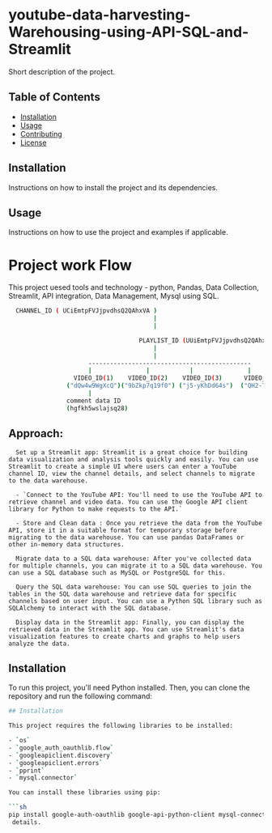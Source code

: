 # youtube-data-harvesting-Warehousing-using-API-SQL-and-Streamlit

Short description of the project.

## Table of Contents

- [Installation](#installation)
- [Usage](#usage)
- [Contributing](#contributing)
- [License](#license)

## Installation

Instructions on how to install the project and its dependencies.

## Usage

Instructions on how to use the project and examples if applicable.


# Project work Flow

This project uesed tools and technology - python, Pandas, Data Collection, Streamlit, API integration, Data Management, Mysql using SQL.


```sh
  CHANNEL_ID ( UCiEmtpFVJjpvdhsQ2QAhxVA )
                                        |
                                        |

                                    PLAYLIST_ID (UUiEmtpFVJjpvdhsQ2QAhxVA)
                                        |
                                        |
                      ---------------------------------------------
                      |               |           |               |
                  VIDEO_ID(1)    VIDEO_ID(2)    VIDEO_ID(3)      VIDEO_ID(4)
                ("dQw4w9WgXcQ")("9bZkp7q19f0") ("j5-yKhDd64s")  ("QH2-TGUlwu4")
                      |
                comment data ID
                (hgfkh5wslajsq28) 
```

## Approach:

      Set up a Streamlit app: Streamlit is a great choice for building data visualization and analysis tools quickly and easily. You can use Streamlit to create a simple UI where users can enter a YouTube channel ID, view the channel details, and select channels to migrate to the data warehouse.
      
      - `Connect to the YouTube API: You'll need to use the YouTube API to retrieve channel and video data. You can use the Google API client library for Python to make requests to the API.`
      
      - Store and Clean data : Once you retrieve the data from the YouTube API, store it in a suitable format for temporary storage before migrating to the data warehouse. You can use pandas DataFrames or other in-memory data structures.
      
      Migrate data to a SQL data warehouse: After you've collected data for multiple channels, you can migrate it to a SQL data warehouse. You can use a SQL database such as MySQL or PostgreSQL for this.
      
      Query the SQL data warehouse: You can use SQL queries to join the tables in the SQL data warehouse and retrieve data for specific channels based on user input. You can use a Python SQL library such as SQLAlchemy to interact with the SQL database.
      
      Display data in the Streamlit app: Finally, you can display the retrieved data in the Streamlit app. You can use Streamlit's data visualization features to create charts and graphs to help users analyze the data.


## Installation

To run this project, you'll need Python installed. Then, you can clone the repository and run the following command:

```sh
## Installation

This project requires the following libraries to be installed:

- `os`
- `google_auth_oauthlib.flow`
- `googleapiclient.discovery`
- `googleapiclient.errors`
- `pprint`
- `mysql.connector`

You can install these libraries using pip:

```sh
pip install google-auth-oauthlib google-api-python-client mysql-connector-python
 details.
